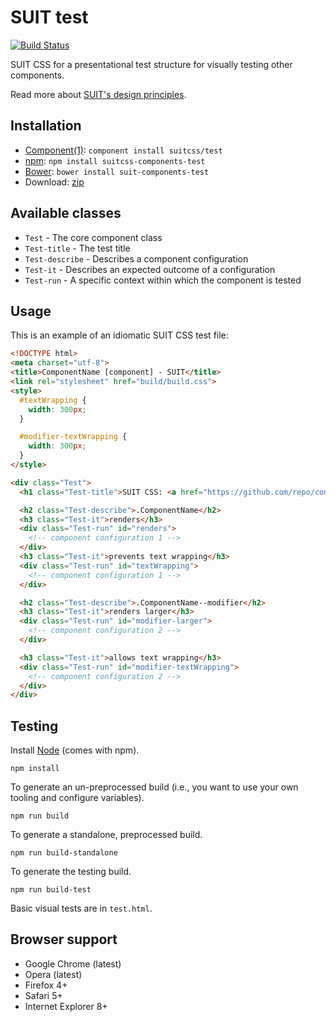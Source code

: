 # SUIT test

[![Build Status](https://secure.travis-ci.org/suitcss/components-test.png?branch=master)](http://travis-ci.org/suitcss/components-test)

SUIT CSS for a presentational test structure for visually testing other
components.

Read more about [SUIT's design principles](https://github.com/suitcss/suit/).

## Installation

* [Component(1)](http://component.io/): `component install suitcss/test`
* [npm](https://www.npmjs.org/package/suitcss-components-test): `npm install suitcss-components-test`
* [Bower](http://bower.io/): `bower install suit-components-test`
* Download: [zip](https://github.com/suitcss/test/zipball/master)

## Available classes

* `Test` - The core component class
* `Test-title` - The test title
* `Test-describe` - Describes a component configuration
* `Test-it` - Describes an expected outcome of a configuration
* `Test-run` - A specific context within which the component is tested

## Usage

This is an example of an idiomatic SUIT CSS test file:

```html
<!DOCTYPE html>
<meta charset="utf-8">
<title>ComponentName [component] - SUIT</title>
<link rel="stylesheet" href="build/build.css">
<style>
  #textWrapping {
    width: 300px;
  }

  #modifier-textWrapping {
    width: 300px;
  }
</style>

<div class="Test">
  <h1 class="Test-title">SUIT CSS: <a href="https://github.com/repo/component-name">ComponentName</a> component tests</h1>

  <h2 class="Test-describe">.ComponentName</h2>
  <h3 class="Test-it">renders</h3>
  <div class="Test-run" id="renders">
    <!-- component configuration 1 -->
  </div>
  <h3 class="Test-it">prevents text wrapping</h3>
  <div class="Test-run" id="textWrapping">
    <!-- component configuration 1 -->
  </div>

  <h2 class="Test-describe">.ComponentName--modifier</h2>
  <h3 class="Test-it">renders larger</h3>
  <div class="Test-run" id="modifier-larger">
    <!-- component configuration 2 -->
  </div>

  <h3 class="Test-it">allows text wrapping</h3>
  <div class="Test-run" id="modifier-textWrapping">
    <!-- component configuration 2 -->
  </div>
</div>
```

## Testing

Install [Node](http://nodejs.org) (comes with npm).

```
npm install
```

To generate an un-preprocessed build (i.e., you want to use your own tooling and configure variables).

```
npm run build
```

To generate a standalone, preprocessed build.

```
npm run build-standalone
```

To generate the testing build.

```
npm run build-test
```

Basic visual tests are in `test.html`.

## Browser support

* Google Chrome (latest)
* Opera (latest)
* Firefox 4+
* Safari 5+
* Internet Explorer 8+
